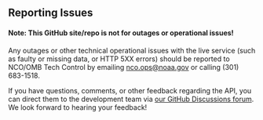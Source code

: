 ## Reporting Issues

#### Note: This GitHub site/repo is **not** for outages or operational issues!
Any outages or other technical operational issues with the live service (such as faulty or missing data, or HTTP 5XX
errors) should be reported to NCO/OMB Tech Control by emailing nco.ops@noaa.gov or calling (301) 683-1518.

If you have questions, comments, or other feedback regarding the API, you can direct them to the development team
via [our GitHub Discussions forum](https://github.com/weather-gov/api/discussions). We look forward to hearing your
feedback!
